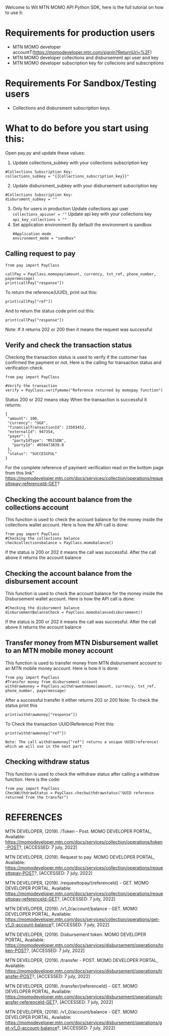 Welcome to Wit MTN MOMO API Python SDK, here is the full tutorial on how to use it:

# Requirements for production users 
  - MTN MOMO developer accountT(https://momodeveloper.mtn.com/signin?ReturnUrl=%2F)
  - MTN MOMO developer collections and disbursement api user and key
  - MTN MOMO developer subscription key for collecions and subscriptions
  
# Requirements For Sandbox/Testing users
  - Collections and disbursment subscription keys
  

# What to do before you start using this:
  Open pay.py and update these values:
  1) Update collections_subkey with your collections subscription key
  ```
  #Collections Subscription Key:
  collections_subkey = "{{Collections_subscription_key}}"
  ```
  2) Update disbursment_subkey with your disbursement subscription key
  ```
  #Collections Subscription Key:
  disbursment_subkey = ""
  ```
  3) Only for users in production
    Update collections api user  
    ```
    collections_apiuser = ""
    ```
    Update api key with your collections key
    ```
    api_key_collections = ""
    ```
  4) Set application environment
     By default the environment is sandbox
     ```
     #Application mode
     environment_mode = "sandbox"
     ```
## Calling request to pay 
```
from pay import PayClass

callPay = PayClass.momopay(amount, currency, txt_ref, phone_number, payermessage)
print(callPay["response"])
```
To return the reference(UUID), print out this: 
```
print(callPay["ref"]) 
```
And to return the status code print out this:
```
print(callPay["response"])
```
Note: If it returns 202 or 200 then it means the request was successful

## Verify and check the transaction status
 Checking the transaction status is used to verify if the customer has confirmed the payment or not. Here is the calling for transaction status and verification check.
 ```
 from pay import PayClass

#Verify the transaction
verify = PayClass.verifymomo("Reference returned by momopay function")
 ```
Status 200 or 202 means okay
When the transaction is successful it returns:
 ```
{
  "amount": 100,
  "currency": "UGX",
  "financialTransactionId": 23503452,
  "externalId": 947354,
  "payer": {
    "partyIdType": "MSISDN",
    "partyId": 4656473839.0
  },
  "status": "SUCCESSFUL"
}
 ```
 For the complete reference of payment verification read on the bottom page from this link"
 https://momodeveloper.mtn.com/docs/services/collection/operations/requesttopay-referenceId-GET?
 
 ## Checking the account balance from the collections account
 This function is used to check the account balance for the money inside the collections wallet account. Here is how the API call is done:
  ```
from pay import PayClass
#Checking the collections balance
checkcollectionsbalance = PayClass.momobalance()
  ```
  If the status is 200 or 202 it means the call was successful. After the call above it returns the account balance
  
## Checking the account balance from the disbursement account
  This function is used to check the account balance for the money inside the Disbursement wallet account. Here is how the API call is done:
  ```
  #Checking the disbursment balance
  disbursementBalanceCheck = PayClass.momobalancedisbursement()
  ```
   If the status is 200 or 202 it means the call was successful. After the call above it returns the account balance
   
## Transfer money from MTN Disbursement wallet to an MTN mobile money account
This function is used to transfer money from MTN disbursement account to an MTN mobile money account. Here is how it is done:

 ```
from pay import PayClass
#Transfer money from disbursement account
withdrawmoney = PayClass.withdrawmtnmomo(amount, currency, txt_ref, phone_number, payermessage)

  ```
  After a successful transfer it either returns 202 or 200
  Note: To check the status print this 
   ```
  print(withdrawmoney["response"])
  ```
  To Check the transaction UUID(Reference)
  Print this:
  ```
  print(withdrawmoney["ref"])
  ```
  
    Note: The call withdrawmoney["ref"] returns a unique UUID(reference) which we will use in the next part

## Checking withdraw status
 This function is used to check the withdraw status after calling a withdraw function. Here is the code:
 ```
 from pay import PayClass
 CheckWithdrawStatus = PayClass.checkwithdrawstatus("UUID reference returned from the transfer")
 ```
  
  
# REFERENCES
MTN DEVELOPER, (2019). /Token - Post. MOMO DEVELOPER PORTAL, Available: https://momodeveloper.mtn.com/docs/services/collection/operations/token-POST?, [ACCESSED: 7 july, 2022]

MTN DEVELOPER, (2019). Request to pay. MOMO DEVELOPER PORTAL, Available: https://momodeveloper.mtn.com/docs/services/collection/operations/requesttopay-POST?, [ACCESSED: 7 july, 2022] 

MTN DEVELOPER, (2019). /requesttopay/{referenceId} - GET. MOMO DEVELOPER PORTAL, Available: https://momodeveloper.mtn.com/docs/services/collection/operations/requesttopay-referenceId-GET?, [ACCESSED: 7 july, 2022] 

MTN DEVELOPER, (2019). /v1_0/account/balance - GET. MOMO DEVELOPER PORTAL, Available: https://momodeveloper.mtn.com/docs/services/collection/operations/get-v1_0-account-balance?, [ACCESSED: 7 july, 2022] 

MTN DEVELOPER, (2019). Disbursement token. MOMO DEVELOPER PORTAL, Available: https://momodeveloper.mtn.com/docs/services/disbursement/operations/token-POST?, [ACCESSED: 7 july, 2022]

MTN DEVELOPER, (2019). /transfer - POST. MOMO DEVELOPER PORTAL, Available: https://momodeveloper.mtn.com/docs/services/disbursement/operations/transfer-POST?, [ACCESSED: 7 july, 2022]

MTN DEVELOPER, (2019). /transfer/{referenceId} - GET. MOMO DEVELOPER PORTAL, Available: https://momodeveloper.mtn.com/docs/services/disbursement/operations/transfer-referenceId-GET?, [ACCESSED: 7 july, 2022]

MTN DEVELOPER, (2019). /v1_0/account/balance - GET. MOMO DEVELOPER PORTAL, Available: https://momodeveloper.mtn.com/docs/services/disbursement/operations/get-v1_0-account-balance?, [ACCESSED: 7 july, 2022]










 
